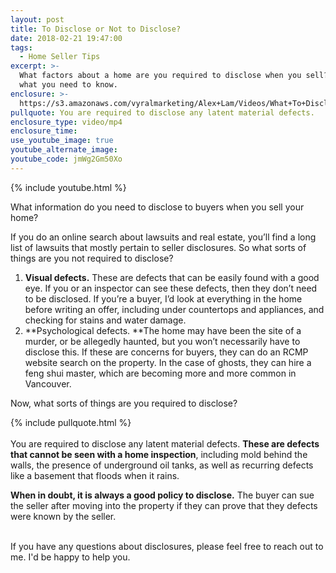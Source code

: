 ```yaml
---
layout: post
title: To Disclose or Not to Disclose?
date: 2018-02-21 19:47:00
tags:
  - Home Seller Tips
excerpt: >-
  What factors about a home are you required to disclose when you sell? Here’s
  what you need to know.
enclosure: >-
  https://s3.amazonaws.com/vyralmarketing/Alex+Lam/Videos/What+To+Disclose+When+Selling+-+Vancouver+Real+Estate+Agent.mp4
pullquote: You are required to disclose any latent material defects.
enclosure_type: video/mp4
enclosure_time:
use_youtube_image: true
youtube_alternate_image:
youtube_code: jmWg2Gm50Xo
---
```


{% include youtube.html %}

What information do you need to disclose to buyers when you sell your home?

If you do an online search about lawsuits and real estate, you’ll find a long list of lawsuits that mostly pertain to seller disclosures. So what sorts of things are you not required to disclose?

1. **Visual defects.** These are defects that can be easily found with a good eye. If you or an inspector can see these defects, then they don’t need to be disclosed. If you’re a buyer, I’d look at everything in the home before writing an offer, including under countertops and appliances, and checking for stains and water damage.
2. **Psychological defects.&nbsp;**The home may have been the site of a murder, or be allegedly haunted, but you won’t necessarily have to disclose this. If these are concerns for buyers, they can do an RCMP website search on the property. In the case of ghosts, they can hire a feng shui master, which are becoming more and more common in Vancouver.

Now, what sorts of things are you required to disclose?

{% include pullquote.html %}<br><br>You are required to disclose any latent material defects. **These are defects that cannot be seen with a home inspection**, including mold behind the walls, the presence of underground oil tanks, as well as recurring defects like a basement that floods when it rains.

**When in doubt, it is always a good policy to disclose.** The buyer can sue the seller after moving into the property if they can prove that they defects were known by the seller.

<br>If you have any questions about disclosures, please feel free to reach out to me. I'd be happy to help you.&nbsp;<br>&nbsp;